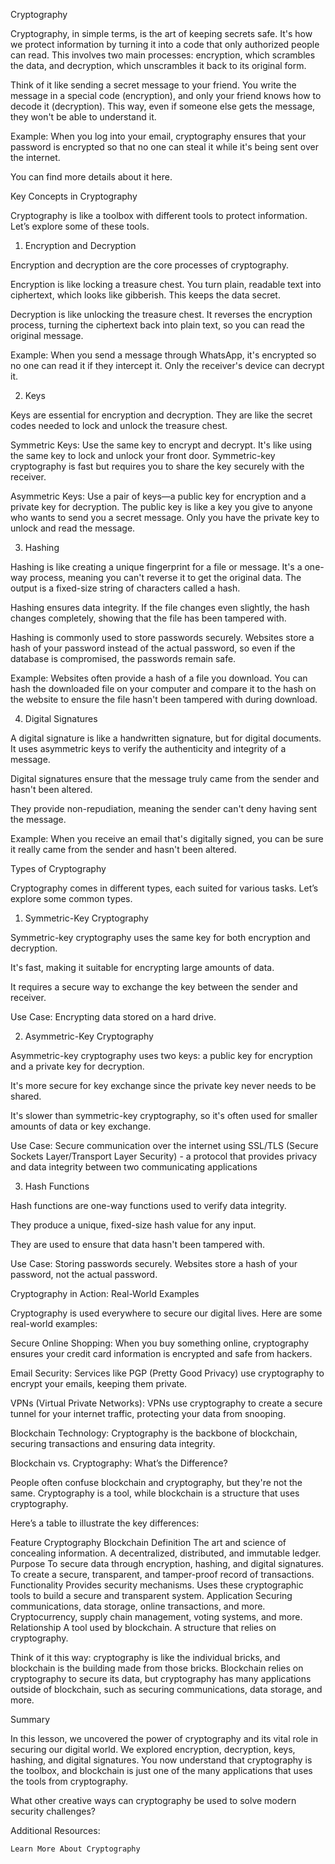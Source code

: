 Cryptography


Cryptography, in simple terms, is the art of keeping secrets safe. It's how we protect information by turning it into a code that only authorized people can read. This involves two main processes: encryption, which scrambles the data, and decryption, which unscrambles it back to its original form.


Think of it like sending a secret message to your friend. You write the message in a special code (encryption), and only your friend knows how to decode it (decryption). This way, even if someone else gets the message, they won't be able to understand it.



Example: When you log into your email, cryptography ensures that your password is encrypted so that no one can steal it while it's being sent over the internet.


You can find more details about it here.



Key Concepts in Cryptography

Cryptography is like a toolbox with different tools to protect information. Let’s explore some of these tools.


1. Encryption and Decryption

Encryption and decryption are the core processes of cryptography.



Encryption is like locking a treasure chest. You turn plain, readable text into ciphertext, which looks like gibberish. This keeps the data secret.



Decryption is like unlocking the treasure chest. It reverses the encryption process, turning the ciphertext back into plain text, so you can read the original message.



Example: When you send a message through WhatsApp, it's encrypted so no one can read it if they intercept it. Only the receiver's device can decrypt it.




2. Keys

Keys are essential for encryption and decryption. They are like the secret codes needed to lock and unlock the treasure chest.



Symmetric Keys: Use the same key to encrypt and decrypt. It's like using the same key to lock and unlock your front door. Symmetric-key cryptography is fast but requires you to share the key securely with the receiver.

Asymmetric Keys: Use a pair of keys—a public key for encryption and a private key for decryption. The public key is like a key you give to anyone who wants to send you a secret message. Only you have the private key to unlock and read the message.


3. Hashing

Hashing is like creating a unique fingerprint for a file or message. It's a one-way process, meaning you can't reverse it to get the original data. The output is a fixed-size string of characters called a hash.



Hashing ensures data integrity. If the file changes even slightly, the hash changes completely, showing that the file has been tampered with.



Hashing is commonly used to store passwords securely. Websites store a hash of your password instead of the actual password, so even if the database is compromised, the passwords remain safe.



Example: Websites often provide a hash of a file you download. You can hash the downloaded file on your computer and compare it to the hash on the website to ensure the file hasn't been tampered with during download.




4. Digital Signatures

A digital signature is like a handwritten signature, but for digital documents. It uses asymmetric keys to verify the authenticity and integrity of a message.



Digital signatures ensure that the message truly came from the sender and hasn't been altered.



They provide non-repudiation, meaning the sender can't deny having sent the message.



Example: When you receive an email that's digitally signed, you can be sure it really came from the sender and hasn't been altered.





Types of Cryptography

Cryptography comes in different types, each suited for various tasks. Let’s explore some common types.


1. Symmetric-Key Cryptography

Symmetric-key cryptography uses the same key for both encryption and decryption.



It's fast, making it suitable for encrypting large amounts of data.



It requires a secure way to exchange the key between the sender and receiver.



Use Case: Encrypting data stored on a hard drive.




2. Asymmetric-Key Cryptography

Asymmetric-key cryptography uses two keys: a public key for encryption and a private key for decryption.



It's more secure for key exchange since the private key never needs to be shared.



It's slower than symmetric-key cryptography, so it's often used for smaller amounts of data or key exchange.



Use Case: Secure communication over the internet using SSL/TLS (Secure Sockets Layer/Transport Layer Security) - a protocol that provides privacy and data integrity between two communicating applications




3. Hash Functions

Hash functions are one-way functions used to verify data integrity.



They produce a unique, fixed-size hash value for any input.



They are used to ensure that data hasn't been tampered with.



Use Case: Storing passwords securely. Websites store a hash of your password, not the actual password.





Cryptography in Action: Real-World Examples

Cryptography is used everywhere to secure our digital lives. Here are some real-world examples:



Secure Online Shopping: When you buy something online, cryptography ensures your credit card information is encrypted and safe from hackers.

Email Security: Services like PGP (Pretty Good Privacy) use cryptography to encrypt your emails, keeping them private.

VPNs (Virtual Private Networks): VPNs use cryptography to create a secure tunnel for your internet traffic, protecting your data from snooping.

Blockchain Technology: Cryptography is the backbone of blockchain, securing transactions and ensuring data integrity.



Blockchain vs. Cryptography: What’s the Difference?

People often confuse blockchain and cryptography, but they're not the same. Cryptography is a tool, while blockchain is a structure that uses cryptography.


Here’s a table to illustrate the key differences:


Feature	Cryptography	Blockchain
Definition	The art and science of concealing information.	A decentralized, distributed, and immutable ledger.
Purpose	To secure data through encryption, hashing, and digital signatures.	To create a secure, transparent, and tamper-proof record of transactions.
Functionality	Provides security mechanisms.	Uses these cryptographic tools to build a secure and transparent system.
Application	Securing communications, data storage, online transactions, and more.	Cryptocurrency, supply chain management, voting systems, and more.
Relationship	A tool used by blockchain.	A structure that relies on cryptography.

Think of it this way: cryptography is like the individual bricks, and blockchain is the building made from those bricks. Blockchain relies on cryptography to secure its data, but cryptography has many applications outside of blockchain, such as securing communications, data storage, and more.



Summary

In this lesson, we uncovered the power of cryptography and its vital role in securing our digital world. We explored encryption, decryption, keys, hashing, and digital signatures. You now understand that cryptography is the toolbox, and blockchain is just one of the many applications that uses the tools from cryptography.


What other creative ways can cryptography be used to solve modern security challenges?



    
Additional Resources:


    Learn More About Cryptography
